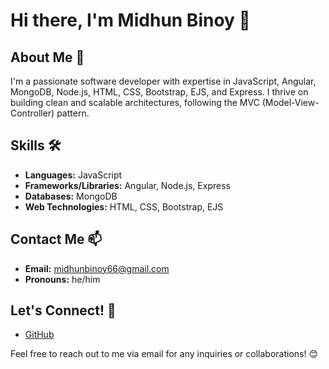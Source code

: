 # Hi there, I'm Midhun Binoy 👋

## About Me 🚀
I'm a passionate software developer with expertise in JavaScript, Angular, MongoDB, Node.js, HTML, CSS, Bootstrap, EJS, and Express. I thrive on building clean and scalable architectures, following the MVC (Model-View-Controller) pattern.

## Skills 🛠️
- **Languages:** JavaScript
- **Frameworks/Libraries:** Angular, Node.js, Express
- **Databases:** MongoDB
- **Web Technologies:** HTML, CSS, Bootstrap, EJS

## Contact Me 📫
- **Email:** midhunbinoy66@gmail.com
- **Pronouns:** he/him

## Let's Connect! 🤝
- [GitHub](https://github.com/midhunbinoy)

Feel free to reach out to me via email for any inquiries or collaborations! 😊
